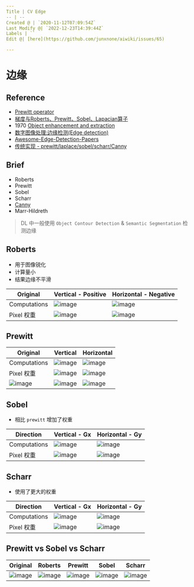 ```yaml
---
Title | CV Edge
-- | --
Created @ | `2020-11-12T07:09:54Z`
Last Modify @| `2022-12-23T14:39:44Z`
Labels | ``
Edit @| [here](https://github.com/junxnone/aiwiki/issues/65)

---
```


# 边缘

## Reference
- [Prewitt operator](https://en.wikipedia.org/wiki/Prewitt_operator)
- [梯度与Roberts、Prewitt、Sobel、Lapacian算子](https://blog.csdn.net/swj110119/article/details/51777422)
- 1970 [Object enhancement and extraction](http://web.eecs.utk.edu/~hqi/ece472-572/reference/edge-Prewitt70.pdf)
- [数字图像处理:边缘检测(Edge detection)](https://zhuanlan.zhihu.com/p/59640437)
- [Awesome-Edge-Detection-Papers](https://github.com/MarkMoHR/Awesome-Edge-Detection-Papers)
- [传统实现 - prewitt/laplace/sobel/scharr/Canny ](https://github.com/butub1/Edge-detection)

## Brief
- Roberts
- Prewitt
- Sobel
- Scharr
- [Canny](/Edge_Detection_Canny)
- Marr-Hildreth

> DL 中一般使用 `Object Contour Detection` & `Semantic Segmentation` 检测边缘

## Roberts 
- 用于图像锐化
- 计算量小
- 结果边缘不平滑

Original | Vertical -  Positive | Horizontal - Negative
-- | -- | --
Computations | ![image](https://user-images.githubusercontent.com/2216970/99020737-350a7080-259a-11eb-8b16-621a68edb282.png) | ![image](https://user-images.githubusercontent.com/2216970/99020827-4c495e00-259a-11eb-8803-2c894a1e07f1.png)
Pixel 权重 |![image](https://user-images.githubusercontent.com/2216970/99020827-4c495e00-259a-11eb-8803-2c894a1e07f1.png) | ![image](https://user-images.githubusercontent.com/2216970/99021027-b6620300-259a-11eb-90aa-19782f5f1fb6.png)



## Prewitt

Original | Vertical | Horizontal 
-- | -- | --
Computations | ![image](https://user-images.githubusercontent.com/2216970/98907002-12744b00-24f9-11eb-8ec7-d9695c0bc899.png) | ![image](https://user-images.githubusercontent.com/2216970/98907026-1a33ef80-24f9-11eb-92c8-daa6739db9c6.png)
Pixel 权重 | ![image](https://user-images.githubusercontent.com/2216970/99019091-90d2fa80-2596-11eb-9888-dc7d932c9425.png)| ![image](https://user-images.githubusercontent.com/2216970/99019066-857fcf00-2596-11eb-9414-139eb74219de.png) 
![image](https://user-images.githubusercontent.com/2216970/98907897-87945000-24fa-11eb-8731-9a63067bac93.png) | ![image](https://user-images.githubusercontent.com/2216970/98907929-9549d580-24fa-11eb-9c1b-64f543217403.png) | ![image](https://user-images.githubusercontent.com/2216970/98907947-9c70e380-24fa-11eb-99eb-409f04d086b9.png)

## Sobel
- 相比 `prewitt` 增加了权重

Direction | Vertical - Gx  |  Horizontal  - Gy 
-- | -- | --
Computations | ![image](https://user-images.githubusercontent.com/2216970/99015588-54040500-2590-11eb-93fe-0f71cddb4aea.png) |  ![image](https://user-images.githubusercontent.com/2216970/99015600-5e260380-2590-11eb-992f-b6f77e0b52dc.png) 
Pixel 权重 | ![image](https://user-images.githubusercontent.com/2216970/98911539-b19c4100-24ff-11eb-97d6-aa5e77de0b47.png) | ![image](https://user-images.githubusercontent.com/2216970/98911495-a34e2500-24ff-11eb-8088-a02267033909.png)


## Scharr
- 使用了更大的权重

Direction | Vertical - Gx| Horizontal  - Gy  
-- | -- | --
Computations  | ![image](https://user-images.githubusercontent.com/2216970/99019335-1191f680-2597-11eb-8ffc-d29b8a9345f4.png) | ![image](https://user-images.githubusercontent.com/2216970/99019344-15be1400-2597-11eb-8502-8c1870b64f98.png)
Pixel 权重 | ![image](https://user-images.githubusercontent.com/2216970/99015450-fc659980-258f-11eb-98ee-1c328f585c57.png) |  ![image](https://user-images.githubusercontent.com/2216970/99015438-f66fb880-258f-11eb-94eb-4beeb8c6931c.png)


## Prewitt vs Sobel vs Scharr

Original | Roberts | Prewitt | Sobel | Scharr
-- | -- | -- | -- | --
![image](https://user-images.githubusercontent.com/2216970/98910415-19518c80-24fe-11eb-8c49-ff5b6fb1cb75.png) | ![image](https://user-images.githubusercontent.com/2216970/99021667-202edc80-259c-11eb-9a1e-af43a868a853.png) |  ![image](https://user-images.githubusercontent.com/2216970/98910433-1e164080-24fe-11eb-858f-61ce3ac6334d.png) | ![image](https://user-images.githubusercontent.com/2216970/99021758-540a0200-259c-11eb-8fdb-a2141129be28.png)  | ![image](https://user-images.githubusercontent.com/2216970/99021769-5bc9a680-259c-11eb-81cf-14bfc6c90fd5.png)


